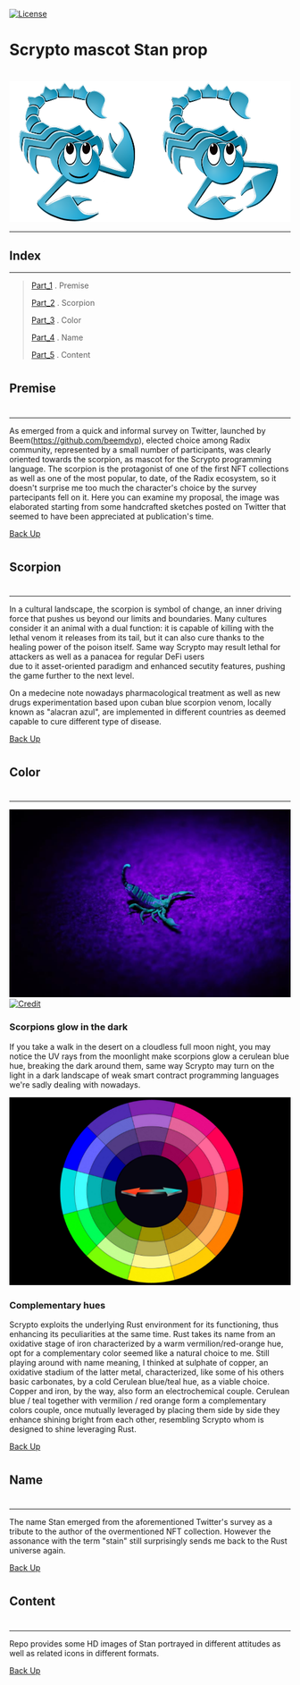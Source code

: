 [![License](https://img.shields.io/badge/License-CC0_Universal_1.0-blue.svg)](https://www.creativecommons.org/publicdomain/zero/1.0/)

#
# Scrypto mascot Stan prop
# 

![](./readme_img/stan_twin_500x1000.png)

-------------------------------------------------------------------------------------------
## Index  
-------------------------------------------------------------------------------------------	
>
> [Part_1](#part_1) . Premise
> 
> [Part_2](#part_2) . Scorpion
> 
> [Part_3](#part_3) . Color
>
> [Part_4](#part_4) . Name
>
> [Part_5](#part_5) . Content

#
## Premise 
# 
-----------------------------------------------------------------------  
As emerged from a quick and informal survey on Twitter, launched by Beem(https://github.com/beemdvp), elected choice among Radix community, 
represented by a small number of participants, was clearly oriented towards the scorpion, as mascot for the Scrypto programming language.
The scorpion is the protagonist of one of the first NFT collections as well as one of the most popular, to date, of the Radix ecosystem, 
so it doesn't surprise me too much the character's choice by the survey partecipants fell on it.
Here you can examine my proposal, the image was elaborated starting from some handcrafted sketches posted on Twitter that seemed 
to have been appreciated at publication's time. 

[Back Up](#index)

#
## Scorpion 
# 
----------------------------------------------------------------------- 
In a cultural landscape, the scorpion is symbol of change, an inner driving force that pushes us beyond our limits and boundaries.
Many cultures consider it an animal with a dual function: it is capable of killing with the lethal venom it releases from its tail, 
but it can also cure thanks to the healing power of the poison itself. 
Same way Scrypto may result lethal for attackers as well as a panacea for regular DeFi users  
due to it asset-oriented paradigm and enhanced secutity features, pushing the game further to the next level.

On a medecine note nowadays pharmacological treatment as well as new drugs experimentation based upon cuban blue scorpion venom, locally 
known as "alacran azul", are implemented in different countries as deemed capable to cure different type of disease.

[Back Up](#index)

#
## Color 
# 
-----------------------------------------------------------------------
![](./readme_img/moonlight_scorp_750x500.jpg)
[![Credit](https://img.shields.io/badge/Pic%20Credit-Leon%20Pauleikhoff-blue.svg)](https://unsplash.com/@lebalu)

### Scorpions glow in the dark

If you take a walk in the desert on a cloudless full moon night, you may notice the UV rays from the moonlight make scorpions glow a cerulean blue hue, 
breaking the dark around them, same way Scrypto may turn on the light in a dark landscape of weak smart contract programming languages we're sadly 
dealing with nowadays. 



![](./readme_img/color_wheel_500x750.png)

### Complementary hues

Scrypto exploits the underlying Rust environment for its functioning, thus enhancing its peculiarities at the same time.
Rust takes its name from an oxidative stage of iron characterized by a warm vermilion/red-orange hue, opt for a complementary color seemed 
like a natural choice to me. Still playing around with name meaning, I thinked at sulphate of copper, an oxidative stadium of the latter metal, 
characterized, like some of his others basic carbonates, by a cold Cerulean blue/teal hue, as a viable choice. 
Copper and iron, by the way, also form an electrochemical couple.
Cerulean blue / teal together with vermilion / red orange form a complementary colors couple, once mutually leveraged by placing them side by side 
they enhance shining bright from each other, resembling Scrypto whom is designed to shine leveraging Rust.


[Back Up](#index)

#
## Name 
# 
----------------------------------------------------------------------- 
The name Stan emerged from the aforementioned Twitter's survey as a tribute to the author of the overmentioned NFT collection.
However the assonance with the term "stain" still surprisingly sends me back to the Rust universe again.


[Back Up](#index)

#
## Content 
# 
----------------------------------------------------------------------- 
Repo provides some HD images of Stan portrayed in different attitudes as well as related icons in different formats.


[Back Up](#index)

